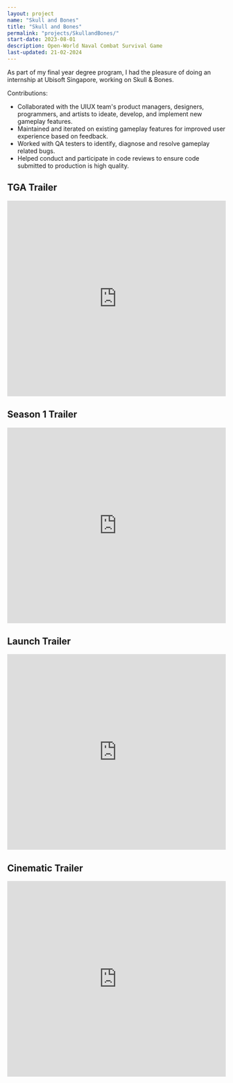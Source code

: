 ```yaml
---
layout: project
name: "Skull and Bones"
title: "Skull and Bones"
permalink: "projects/SkullandBones/"
start-date: 2023-08-01
description: Open-World Naval Combat Survival Game
last-updated: 21-02-2024
---
```


As part of my final year degree program, I had the pleasure of doing an internship at Ubisoft Singapore, working on Skull & Bones.

Contributions: 
<ul>
	<li> Collaborated with the UIUX team's product managers, designers, programmers, and artists to ideate, develop, and implement new gameplay features.</li>
	<li> Maintained and iterated on existing gameplay features for improved user experience based on feedback.</li>
	<li> Worked with QA testers to identify, diagnose and resolve gameplay related bugs.</li>
	<li> Helped conduct and participate in code reviews to ensure code submitted to production is high quality.</li>
</ul>

## <b> TGA Trailer
<iframe width="100%" height="450" src="https://www.youtube.com/embed/aJy3FXGb6ok" title="Skull and Bones TGA Trailer" frameborder="0" allow="accelerometer; autoplay; clipboard-write; encrypted-media; gyroscope; picture-in-picture; web-share" allowfullscreen></iframe>

## <b> Season 1 Trailer
<iframe width="100%" height="450" src="https://www.youtube.com/embed/s_j0vBUqArk" title="Skull and Bones Season1 Trailer" frameborder="0" allow="accelerometer; autoplay; clipboard-write; encrypted-media; gyroscope; picture-in-picture; web-share" allowfullscreen></iframe>

## <b> Launch Trailer
<iframe width="100%" height="450" src="https://www.youtube.com/embed/OmDYo7MbQxo" title="Skull and Bones Launch Trailer" frameborder="0" allow="accelerometer; autoplay; clipboard-write; encrypted-media; gyroscope; picture-in-picture; web-share" allowfullscreen></iframe>

## <b> Cinematic Trailer
<iframe width="100%" height="450" src="https://www.youtube.com/embed/8i2eHxj5NMU" title="Skull and Bones Cinematic Trailer" frameborder="0" allow="accelerometer; autoplay; clipboard-write; encrypted-media; gyroscope; picture-in-picture; web-share" allowfullscreen></iframe>
